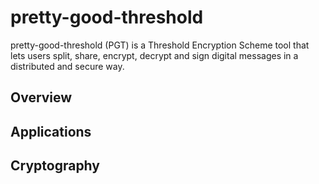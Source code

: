 # pretty-good-threshold
pretty-good-threshold (PGT) is a Threshold Encryption Scheme tool that lets users split, share, encrypt, decrypt and sign digital messages in a distributed and secure way.
## Overview

## Applications

## Cryptography